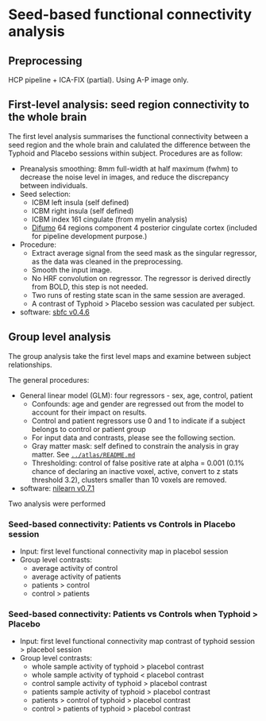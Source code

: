 # Seed-based functional connectivity analysis

## Preprocessing

HCP pipeline + ICA-FIX (partial). Using A-P image only.

## First-level analysis: seed region connectivity to the whole brain

The first level analysis summarises the functional connectivity between a seed region and the whole brain and calulated the difference between the Typhoid and Placebo sessions within subject. Procedures are as follow:

- Preanalysis smoothing: 8mm full-width at half maximum (fwhm) to decrease the noise level in images, and reduce the discrepancy between individuals.
- Seed selection:
  - ICBM left insula (self defined)
  - ICBM right insula (self defined)
  - ICBM index 161 cingulate (from myelin analysis)
  - [Difumo](https://parietal-inria.github.io/DiFuMo/) 64 regions component 4 posterior cingulate cortex (included for pipeline development purpose.)
- Procedure:
  - Extract average signal from the seed mask as the singular regressor, as the data was cleaned in the preprocessing.
  - Smooth the input image.
  - No HRF convolution on regressor. The regressor is derived directly from BOLD, this step is not needed.
  - Two runs of resting state scan in the same session are averaged.
  - A contrast of Typhoid > Placebo session was caculated per subject.
- software: [sbfc v0.4.6](https://github.com/htwangtw/sbfc/)

## Group level analysis

The group analysis take the first level maps and examine between subject relationships.

The general procedures:

- General linear model (GLM): four regressors - sex, age, control, patient
  - Confounds: age and gender are regressed out from the model to account for their impact on results.
  - Control and patient regressors use 0 and 1 to indicate if a subject belongs to control or patient group
  - For input data and contrasts, please see the following section.
  - Gray matter mask: self defined to constrain the analysis in gray matter. See [`../atlas/README.md`](../atlas/README.md)
  - Thresholding: control of false positive rate at alpha = 0.001 (0.1% chance of declaring an inactive voxel, active, convert to z stats threshold 3.2), clusters smaller than 10 voxels are removed.
- software: [nilearn v0.7.1](https://nilearn.github.io/index.html)

Two analysis were performed

### Seed-based connectivity: Patients vs Controls in Placebo session

- Input: first level functional connectivity map in placebol session
- Group level contrasts:
  - average activity of control
  - average activity of patients
  - patients > control
  - control > patients

### Seed-based connectivity: Patients vs Controls when Typhoid > Placebo

- Input: first level functional connectivity map contrast of typhoid session > placebol session
- Group level contrasts:
  - whole sample activity of typhoid > placebol contrast
  - whole sample activity of typhoid < placebol contrast
  - control sample activity of typhoid > placebol contrast
  - patients sample activity of typhoid > placebol contrast
  - patients > control of typhoid > placebol contrast
  - control > patients of typhoid > placebol contrast
